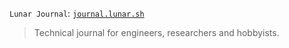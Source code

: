 `Lunar Journal`: [`journal.lunar.sh`](https://journal.lunar.sh/) 

> Technical journal for engineers, researchers and hobbyists.
